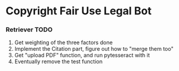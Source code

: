 # Copyright Fair Use Legal Bot

### Retriever TODO

1. Get weighting of the three factors done
2. Implement the Citation part, figure out how to "merge them too"
3. Get "upload PDF" function, and run pytesseract with it
4. Eventually remove the test function
